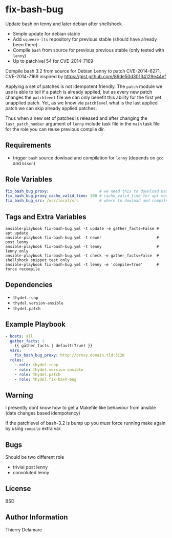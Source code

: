 # fix-bash-bug

Update bash on lenny and later debian after shellshock

- Simple update for debian stable
- Add `squeeze-lts` repository for previous stable (should have already been there)
- Compile `bash` from source for previous previous stable (only tested with `lenny`)
- Up to patchlvel 54 for CVE-2014-7169

Compile bash 3.2 from source for Debian Lenny to patch CVE-2014-6271, CVE-2014-7169
inspired by https://gist.github.com/86de50d30134129e44ef

Applying a set of patches is not idempotent friendly.  The `patch`
module we use is able to tell if a patch is already applied, but as
every new patch changes the `patchlevel` file we can only benefit
this ability for the first yet unapplied patch. Yet, as we know via
`patchlevel` what is the last applied patch we can skip already
applied patches.

Thus when a new set of patches is released and after changing the
`last_patch_number` argument of `lenny` include task file in the
`main` task file for the role you can reuse previous compile dir.

## Requirements

- trigger `bash` source dowload and compilation for `lenny` (depends on `gcc` and `bison`)

## Role Variables

``` yaml
fix_bash_bug_proxy:                      # we need this to download bash sources, OK if empty
fix_bash_bug_proxy_cache_valid_time: 300 # cache_valid_time for apt module
fix_bash_bug_src: /usr/local/src         # where to dowload and compile bash-3.2 for lenny
```

## Tags and Extra Variables

``` ShellSession
ansible-playbook fix-bash-bug.yml -t update -e gather_facts=False # apt update
ansible-playbook fix-bash-bug.yml -t newer                        # post lenny
ansible-playbook fix-bash-bug.yml -t lenny                        # lenny only
ansible-playbook fix-bash-bug.yml -t check -e gather_facts=False  # shellshock snippet test only
ansible-playbook fix-bash-bug.yml -t lenny -e 'compile=True'      # force recompile
```

## Dependencies

- `thydel.runp`
- `thydel.version-ansible`
- `thydel.patch`

## Example Playbook

``` yaml
- hosts: all
  gather_facts: |
    {{ gather_facts | default(True) }}
  vars:
    fix_bash_bug_proxy: http://proxy.domain.tld:3128
  roles:
    - role: thydel.runp
    - role: thydel.version-ansible
    - role: thydel.patch
    - role: thydel.fix-bash-bug
```

## Warning

I presently dont know how to get a Makefile like behaviour from
ansible (date changes based idempotency)

If the patchlevel of bash-3.2 is bump up you *must* force running make
again by using `compile` extra var.

## Bugs

Should be two different role
- trivial post lenny
- convoluted lenny

## License

BSD

## Author Information

Thierry Delamare
